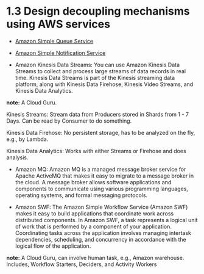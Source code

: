 # 1.3 Design decoupling mechanisms using AWS services

* [Amazon Simple Queue Service](sqs)

* [Amazon Simple Notification Service](sns)

* Amazon Kinesis Data Streams: You can use Amazon Kinesis Data Streams to collect and process large streams of data records in real time. Kinesis Data Streams is part of the Kinesis streaming data platform, along with Kinesis Data Firehose, Kinesis Video Streams, and Kinesis Data Analytics.

**note:** A Cloud Guru.

Kinesis Streams: Stream data from Producers stored in Shards from 1 - 7 Days.  Can be read by Consumer to do something.

Kinesis Data Firehose: No persistent storage, has to be analyzed on the fly, e.g., by Lambda.

Kinesis Data Analytics: Works with either Streams or Firehose and does analysis.

* Amazon MQ: Amazon MQ is a managed message broker service for Apache ActiveMQ that makes it easy to migrate to a message broker in the cloud. A message broker allows software applications and components to communicate using various programming languages, operating systems, and formal messaging protocols.

* Amazon SWF: The Amazon Simple Workflow Service (Amazon SWF) makes it easy to build applications that coordinate work across distributed components. In Amazon SWF, a task represents a logical unit of work that is performed by a component of your application. Coordinating tasks across the application involves managing intertask dependencies, scheduling, and concurrency in accordance with the logical flow of the application.

**note:** A Cloud Guru, can involve human task, e.g., Amazon warehouse. Includes, Workflow Starters, Deciders, and Activity Workers
